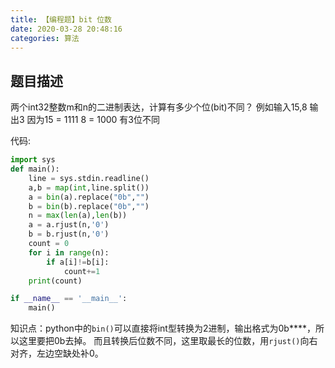 ```yaml
---
title: 【编程题】bit 位数
date: 2020-03-28 20:48:16
categories: 算法
---
```

## 题目描述
两个int32整数m和n的二进制表达，计算有多少个位(bit)不同？
例如输入15,8 输出3
因为15 = 1111  8 = 1000  有3位不同

代码:
```Python
import sys
def main():
	line = sys.stdin.readline()
	a,b = map(int,line.split())
	a = bin(a).replace("0b","")
	b = bin(b).replace("0b","")
	n = max(len(a),len(b))
	a = a.rjust(n,'0')
	b = b.rjust(n,'0')
	count = 0
	for i in range(n):
		if a[i]!=b[i]:
			count+=1
	print(count)

if __name__ == '__main__':
	main()
```
知识点：python中的`bin()`可以直接将int型转换为2进制，输出格式为0b****，所以这里要把0b去掉。
而且转换后位数不同，这里取最长的位数，用`rjust()`向右对齐，左边空缺处补0。